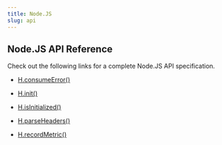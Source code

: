 ```yaml
---
title: Node.JS
slug: api
---
```


## Node.JS API Reference

Check out the following links for a complete Node.JS API specification.

*   [H.consumeError()](/api/nodejs/h-consume-error)&#x20;

*   [H.init()](/api/nodejs/h-consume-error)&#x20;

*   [H.isInitialized()](/api/nodejs/h-is-initialized)&#x20;

*   [H.parseHeaders()](/api/nodejs/h-parse-headers)&#x20;

*   [H.recordMetric()](/api/nodejs/h-record-metric)&#x20;
